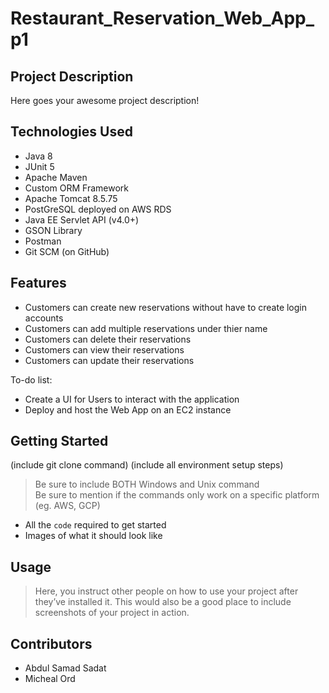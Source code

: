 # Restaurant_Reservation_Web_App_p1

## Project Description

Here goes your awesome project description!

## Technologies Used

* Java 8
* JUnit 5
* Apache Maven
* Custom ORM Framework
* Apache Tomcat 8.5.75
* PostGreSQL deployed on AWS RDS
* Java EE Servlet API (v4.0+)
* GSON Library
* Postman
* Git SCM (on GitHub)

## Features

* Customers can create new reservations without have to create login accounts
* Customers can add multiple reservations under thier name
* Customers can delete their reservations
* Customers can view their reservations
* Customers can update their reservations

To-do list:
* Create a UI for Users to interact with the application
* Deploy and host the Web App on an EC2 instance

## Getting Started
   
(include git clone command)
(include all environment setup steps)

> Be sure to include BOTH Windows and Unix command  
> Be sure to mention if the commands only work on a specific platform (eg. AWS, GCP)

- All the `code` required to get started
- Images of what it should look like

## Usage

> Here, you instruct other people on how to use your project after they’ve installed it. This would also be a good place to include screenshots of your project in action.

## Contributors

* Abdul Samad Sadat   
* Micheal Ord 


